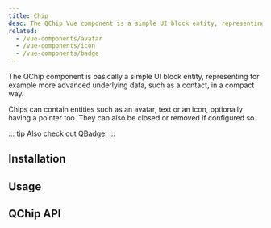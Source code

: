```yaml
---
title: Chip
desc: The QChip Vue component is a simple UI block entity, representing for example more advanced underlying data, such as a contact, but in a compact way.
related:
  - /vue-components/avatar
  - /vue-components/icon
  - /vue-components/badge
---
```


The QChip component is basically a simple UI block entity, representing for example more advanced underlying data, such as a contact, in a compact way.

Chips can contain entities such as an avatar, text or an icon, optionally having a pointer too. They can also be closed or removed if configured so.

::: tip
Also check out [QBadge](/vue-components/badge).
:::

## Installation
<doc-installation components="QChip" />

## Usage
<doc-example title="Basic" file="QChip/Basic" />

<doc-example title="Dense" file="QChip/Dense" />

<doc-example title="Custom size" file="QChip/Sizes" />

<doc-example title="Square" file="QChip/Square" />

<doc-example title="Outline" file="QChip/Outline" />

<doc-example title="Clickable" file="QChip/Clickable" />

<doc-example title="Selected" file="QChip/Selected" />

<doc-example title="Removable" file="QChip/Removable" />

<doc-example title="Long label truncation" file="QChip/LongLabel" />

## QChip API
<doc-api file="QChip" />
